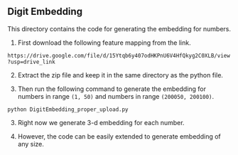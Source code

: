 ## Digit Embedding

This directory contains the code for generating the embedding for numbers. 

1. First download the following feature mapping from the link. 

`https://drive.google.com/file/d/15Ytqb6y407odHKPnU6V4HfQkyg2C0XLB/view?usp=drive_link`

2. Extract the zip file and keep it in the same directory as the python file.

2. Then run the following command to generate the embedding for numbers in range `(1, 50)` and numbers in range 
`(200050, 200100)`.

`python DigitEmbedding_proper_upload.py`

3. Right now we generate 3-d embedding for each number. 

4. However, the code can be easily extended to generate embedding of any size. 